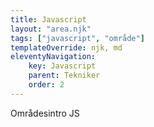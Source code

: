```yaml
---
title: Javascript
layout: "area.njk"
tags: ["javascript", "område"]
templateOverride: njk, md
eleventyNavigation:
    key: Javascript
    parent: Tekniker
    order: 2
---
```


Områdesintro JS